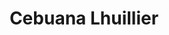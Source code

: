 ---
title: "Cebuana Lhuillier"
url: /davao-city/cebuana-lhuillier-davao-agusan-national-highway/
shop: Leiher
---